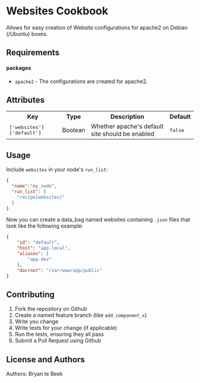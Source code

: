 Websites Cookbook
====================
Allows for easy creation of Website configurations for apache2 on Debian (/Ubuntu) boxes.

Requirements
------------

#### packages
- `apache2` - The configurations are created for apache2.

Attributes
----------
<table>
  <tr>
    <th>Key</th>
    <th>Type</th>
    <th>Description</th>
    <th>Default</th>
  </tr>
  <tr>
    <td><tt>['websites']['default']</tt></td>
    <td>Boolean</td>
    <td>Whether apache's default site should be enabled</td>
    <td><tt>false</tt></td>
  </tr>
</table>

Usage
-----
Include `websites` in your node's `run_list`:

```json
{
  "name":"my_node",
  "run_list": [
    "recipe[websites]"
  ]
}
```

Now you can create a data_bag named websites containing ```.json``` files that look like the following example:

```json
{
    "id": "default",
    "host": "app.local",
    "aliases": [
        "app.dev"
    ],
    "docroot": "/var/www/app/public"
}
```

Contributing
------------

1. Fork the repository on Github
2. Create a named feature branch (like `add_component_x`)
3. Write you change
4. Write tests for your change (if applicable)
5. Run the tests, ensuring they all pass
6. Submit a Pull Request using Github

License and Authors
-------------------
Authors: Bryan te Beek

